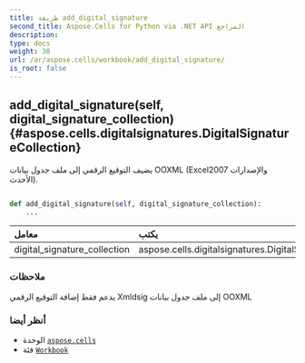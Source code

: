 ```yaml
---
title: طريقة add_digital_signature
second_title: Aspose.Cells for Python via .NET API المراجع
description:
type: docs
weight: 30
url: /ar/aspose.cells/workbook/add_digital_signature/
is_root: false
---
```

##  add_digital_signature(self, digital_signature_collection) {#aspose.cells.digitalsignatures.DigitalSignatureCollection}
يضيف التوقيع الرقمي إلى ملف جدول بيانات OOXML (Excel2007 والإصدارات الأحدث).



```python

def add_digital_signature(self, digital_signature_collection):
    ...
```


| معامل| يكتب| وصف|
| :- | :- | :- |
| digital_signature_collection | aspose.cells.digitalsignatures.DigitalSignatureCollection |  |
###  ملاحظات

يدعم فقط إضافة التوقيع الرقمي Xmldsig إلى ملف جدول بيانات OOXML


###  أنظر أيضا

* الوحدة [`aspose.cells`](../../)
* فئة [`Workbook`](/cells/python-net/ar/aspose.cells/workbook)
